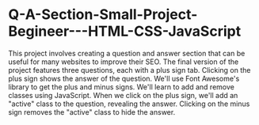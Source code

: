 # Q-A-Section-Small-Project-Begineer---HTML-CSS-JavaScript
This project involves creating a question and answer section that can be useful for many websites to improve their SEO. The final version of the project features three questions, each with a plus sign tab. Clicking on the plus sign shows the answer of the question. We'll use Font Awesome's library to get the plus and minus signs. We'll learn to add and remove classes using JavaScript. When we click on the plus sign, we'll add an "active" class to the question, revealing the answer. Clicking on the minus sign removes the "active" class to hide the answer.
